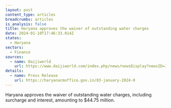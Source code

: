 ```yaml
---
layout: post
content_type: articles
breadcrumbs: articles
is_analysis: false
title: Haryana approves the waiver of outstanding water charges
date: 2024-01-10T17:46:33.014Z
states:
  - Haryana
sectors:
  - Finance
sources:
  - name: Daijiworld
    url: https://www.daijiworld.com/index.php/news/newsDisplay?newsID=1155086
details:
  - name: Press Release
    url: https://haryanacmoffice.gov.in/03-january-2024-0
---
```

Haryana approves the waiver of outstanding water charges, including surcharge and interest, amounting to $44.75 million.